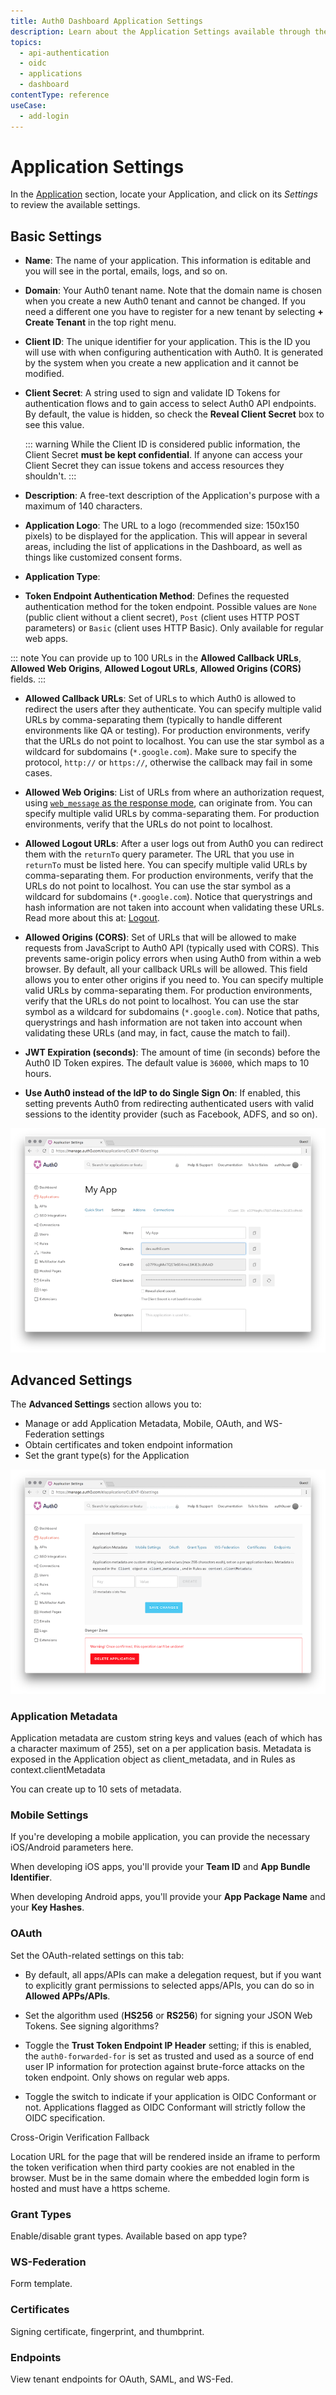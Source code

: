```yaml
---
title: Auth0 Dashboard Application Settings
description: Learn about the Application Settings available through the Auth0 Dashboard.
topics:
  - api-authentication
  - oidc
  - applications
  - dashboard
contentType: reference
useCase:
  - add-login
---
```

# Application Settings

In the [Application](${manage_url}/#/applications) section, locate your Application, and click on its *Settings* to review the available settings.

## Basic Settings

- **Name**: The name of your application. This information is editable and you will see in the portal, emails, logs, and so on.

- **Domain**: Your Auth0 tenant name. Note that the domain name is chosen when you create a new Auth0 tenant and cannot be changed. If you need a different one you have to register for a new tenant by selecting **+ Create Tenant** in the top right menu.

- **Client ID**: The unique identifier for your application. This is the ID you will use with when configuring authentication with Auth0. It is generated by the system when you create a new application and it cannot be modified.

- **Client Secret**: A string used to sign and validate ID Tokens for authentication flows and to gain access to select Auth0 API endpoints. By default, the value is hidden, so check the **Reveal Client Secret** box to see this value.

  ::: warning
  While the Client ID is considered public information, the Client Secret **must be kept confidential**. If anyone can access your Client Secret they can issue  tokens and access resources they shouldn't.
  :::

- **Description**: A free-text description of the Application's purpose with a maximum of 140 characters.

- **Application Logo**: The URL to a logo (recommended size: 150x150 pixels) to be displayed for the application. This will appear in several areas, including the list of applications in the Dashboard, as well as things like customized consent forms.

- **Application Type**: 

- **Token Endpoint Authentication Method**: Defines the requested authentication method for the token endpoint. Possible values are `None` (public client without a client secret), `Post` (client uses HTTP POST parameters) or `Basic` (client uses HTTP Basic). Only available for regular web apps.

::: note
You can provide up to 100 URLs in the **Allowed Callback URLs**, **Allowed Web Origins**, **Allowed Logout URLs**, **Allowed Origins (CORS)** fields.
:::

- **Allowed Callback URLs**: Set of URLs to which Auth0 is allowed to redirect the users after they authenticate. You can specify multiple valid URLs by comma-separating them (typically to handle different environments like QA or testing). For production environments, verify that the URLs do not point to localhost. You can use the star symbol as a wildcard for subdomains (`*.google.com`). Make sure to specify the protocol, `http://` or `https://`, otherwise the callback may fail in some cases.

- **Allowed Web Origins**: List of URLs from where an authorization request, using [`web_message` as the response mode](/protocols/oauth2#how-response-mode-works), can originate from. You can specify multiple valid URLs by comma-separating them. For production environments, verify that the URLs do not point to localhost.

- **Allowed Logout URLs**: After a user logs out from Auth0 you can redirect them with the `returnTo` query parameter. The URL that you use in `returnTo` must be listed here. You can specify multiple valid URLs by comma-separating them.  For production environments, verify that the URLs do not point to localhost. You can use the star symbol as a wildcard for subdomains (`*.google.com`). Notice that querystrings and hash information are not taken into account when validating these URLs. Read more about this at: [Logout](/logout).

- **Allowed Origins (CORS)**: Set of URLs that will be allowed to make requests from JavaScript to Auth0 API (typically used with CORS). This prevents same-origin policy errors when using Auth0 from within a web browser. By default, all your callback URLs will be allowed. This field allows you to enter other origins if you need to. You can specify multiple valid URLs by comma-separating them. For production environments, verify that the URLs do not point to localhost. You can use the star symbol as a wildcard for subdomains (`*.google.com`). Notice that paths, querystrings and hash information are not taken into account when validating these URLs (and may, in fact, cause the match to fail).

- **JWT Expiration (seconds)**: The amount of time (in seconds) before the Auth0 ID Token expires. The default value is `36000`, which maps to 10 hours.

- **Use Auth0 instead of the IdP to do Single Sign On**: If enabled, this setting prevents Auth0 from redirecting authenticated users with valid sessions to the identity provider (such as Facebook, ADFS, and so on).

![Application Settings Page](/media/articles/applications/settings.png)

## Advanced Settings

The **Advanced Settings** section allows you to:

* Manage or add Application Metadata, Mobile, OAuth, and WS-Federation settings 
* Obtain certificates and token endpoint information
* Set the grant type(s) for the Application

![Advanced Application Settings Page](/media/articles/applications/advanced-settings.png)

### Application Metadata

Application metadata are custom string keys and values (each of which has a character maximum of 255), set on a per application basis. Metadata is exposed in the Application object as client_metadata, and in Rules as context.clientMetadata

You can create up to 10 sets of metadata.

### Mobile Settings

If you're developing a mobile application, you can provide the necessary iOS/Android parameters here.

When developing iOS apps, you'll provide your **Team ID** and **App Bundle Identifier**.

When developing Android apps, you'll provide your **App Package Name** and your **Key Hashes**.

### OAuth

Set the OAuth-related settings on this tab:

* By default, all apps/APIs can make a delegation request, but if you want to explicitly grant permissions to selected apps/APIs, you can do so in **Allowed APPs/APIs**.

* Set the algorithm used (**HS256** or **RS256**) for signing your JSON Web Tokens. See signing algorithms?

* Toggle the **Trust Token Endpoint IP Header** setting; if this is enabled, the `auth0-forwarded-for` is set as trusted and used as a source of end user IP information for protection against brute-force attacks on the token endpoint.
Only shows on regular web apps.

* Toggle the switch to indicate if your application is OIDC Conformant or not. Applications flagged as OIDC Conformant will strictly follow the OIDC specification. 

Cross-Origin Verification Fallback

Location URL for the page that will be rendered inside an iframe to perform the token verification when third party cookies are not enabled in the browser. Must be in the same domain where the embedded login form is hosted and must have a https scheme.


### Grant Types
Enable/disable grant types. Available based on app type?

### WS-Federation
Form template.

### Certificates
Signing certificate, fingerprint, and thumbprint.

### Endpoints
View tenant endpoints for OAuth, SAML, and WS-Fed.

